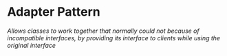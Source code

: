# Adapter Pattern

*Allows classes to work together that normally could not because of incompatible interfaces, by providing its interface to clients while using the original interface*

